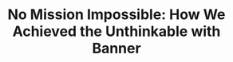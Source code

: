 ---
title: "No Mission Impossible: How We Achieved the Unthinkable with Banner"
shortDescription: 
description: "How do you upgrade a customized Banner SSB8 in record time and get ready for the cloud? With a lot of guts, grit, and humor. Jackson and David are here to tell you how. They have faced skeptics, challenges, and deadlines, but the key is to never give up. They rallied the campus community around the project’s vision and are making it happen. This is their story of turning the impossible into the incredible."
coAuthors:
- Jackson Bruno
deliveredAt:
- title: Ellucian LIVE 2024
  date: April 7, 2024
  endDate: April 10, 2024
  location: San Antonio, TX, USA
  coPresenters:
  - Jackson Bruno
  files:
  - description: Slides (PDF)
    url: https://cocobokostudios-my.sharepoint.com/:b:/p/david/EUZTiEs1aQZChqdTs2MF6rQBW-3-CQn7IqeGf17N7R qyew?e=j8E1i2
tags:
- ellucian-live-2024
- technology-modernization
- change-management
- ellucian-banner
---